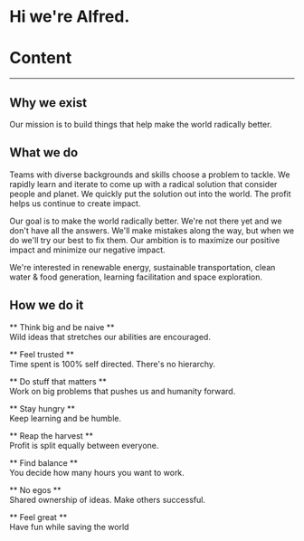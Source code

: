 # Hi we're Alfred.
# Content

---

## Why we exist 
Our mission is to build things that help make the world radically better.  


## What we do
Teams with diverse backgrounds and skills choose a problem to tackle. We rapidly learn and iterate to come up with a radical solution that consider people and planet. We quickly put the solution out into the world. The profit helps us continue to create impact.

Our goal is to make the world radically better. We're not there yet and we don't have all the answers. We'll make mistakes along the way, but when we do we'll try our best to fix them. Our ambition is to maximize our positive impact and minimize our negative impact. 

We're interested in renewable energy, sustainable transportation, clean water & food generation, learning facilitation and space exploration. 



## How we do it

** Think big and be naive **  
Wild ideas that stretches our abilities are encouraged.

** Feel trusted **  
Time spent is 100% self directed. There's no hierarchy.

** Do stuff that matters **  
Work on big problems that pushes us and humanity forward.

** Stay hungry **  
Keep learning and be humble.

** Reap the harvest **  
Profit is split equally between everyone.

** Find balance **  
You decide how many hours you want to work.

** No egos **  
Shared ownership of ideas. Make others successful.

** Feel great **  
Have fun while saving the world

